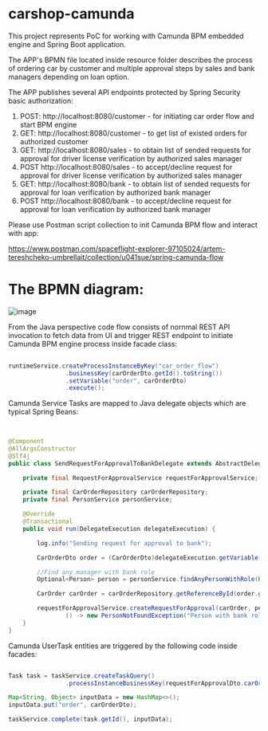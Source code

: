 # carshop-camunda

This project represents PoC for working with Camunda BPM embedded engine and Spring Boot application. 

The APP's BPMN file located inside resource folder describes the process of ordering car by customer 
and multiple approval steps by sales and bank managers depending on loan option.

The APP publishes several API endpoints protected by Spring Security basic authorization:

1. POST: http://localhost:8080/customer - for initiating car order flow and start BPM engine
2. GET: http://localhost:8080/customer - to get list of existed orders for authorized customer
3. GET: http://localhost:8080/sales - to obtain list of sended requests for approval for driver license verification by authorized sales manager
4. POST http://localhost:8080/sales - to accept/decline request for approval for driver license verification by authorized sales manager
5. GET: http://localhost:8080/bank - to obtain list of sended requests for approval for loan verification by authorized bank manager
4. POST http://localhost:8080/bank - to accept/decline request for approval for loan verification by authorized bank manager

Please use Postman script collection to init Camunda BPM flow and interact with app:

https://www.postman.com/spaceflight-explorer-97105024/artem-tereshcheko-umbrellait/collection/u041sue/spring-camunda-flow

# The BPMN diagram:
   
![image](https://github.com/user-attachments/assets/dd80a1cb-9fac-4ddd-ac45-78e6a2ea4f0d)

From the Java perspective code flow consists of nornmal REST API invocation to fetch data from UI and  trigger REST endpoint to initiate 
Camunda BPM engine process inside facade class:

```java
   
runtimeService.createProcessInstanceByKey("car_order_flow")
                .businessKey(carOrderDto.getId().toString())
                .setVariable("order", carOrderDto)
                .execute();
```


Camunda Service Tasks are mapped to Java delegate objects which are typical Spring Beans:


```java
   
   
@Component
@AllArgsConstructor
@Slf4j
public class SendRequestForApprovalToBankDelegate extends AbstractDelegate {

    private final RequestForApprovalService requestForApprovalService;

    private final CarOrderRepository carOrderRepository;
    private final PersonService personService;

    @Override
    @Transactional
    public void run(DelegateExecution delegateExecution) {

        log.info("Sending request for approval to bank");

        CarOrderDto order = (CarOrderDto)delegateExecution.getVariable("order");

        //Find any manager with bank role
        Optional<Person> person = personService.findAnyPersonWithRole(Role.ROLE_BANK);

        CarOrder carOrder = carOrderRepository.getReferenceById(order.getId());

        requestForApprovalService.createRequestForApproval(carOrder, person.orElseThrow(
                () -> new PersonNotFoundException("Person with bank role not found")));
    }
}

```


Camunda UserTask entities are triggered by the following code inside facades:



```java

Task task = taskService.createTaskQuery()
                .processInstanceBusinessKey(requestForApprovalDto.carOrder().getId().toString()).list().getFirst();

Map<String, Object> inputData = new HashMap<>();
inputData.put("order", carOrderDto);

taskService.complete(task.getId(), inputData);


```


